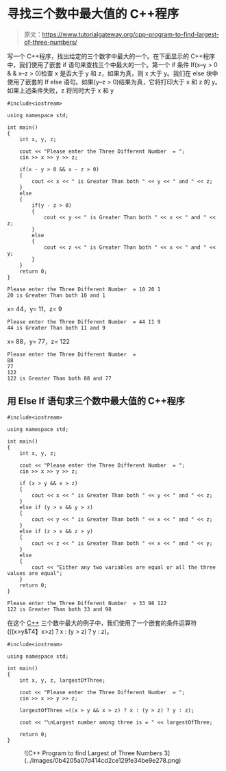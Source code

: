 # 寻找三个数中最大值的 C++程序

> 原文：<https://www.tutorialgateway.org/cpp-program-to-find-largest-of-three-numbers/>

写一个 C++程序，找出给定的三个数字中最大的一个。在下面显示的 C++程序中，我们使用了嵌套 if 语句来查找三个中最大的一个。第一个 if 条件 If(x–y > 0 & & x–z > 0)检查 x 是否大于 y 和 z，如果为真，则 x 大于 y。我们在 else 块中使用了嵌套的 If else 语句。如果(y–z > 0)结果为真，它将打印大于 x 和 z 的 y。如果上述条件失败，z 将同时大于 x 和 y

```
#include<iostream>

using namespace std;

int main()
{
	int x, y, z;

	cout << "Please enter the Three Different Number  = ";
	cin >> x >> y >> z;

	if(x - y > 0 && x - z > 0)
	{
    	cout << x << " is Greater Than both " << y << " and " << z;  
	}         
	else
	{
		if(y - z > 0)
    	{
	  		cout << y << " is Greater Than both " << x << " and " << z;  
		}     
   		else
    	{
      		cout << z << " is Greater Than both " << x << " and " << y;  
		}
  	}
 	return 0;
}
```

```
Please enter the Three Different Number  = 10 20 1
20 is Greater Than both 10 and 1
```

x= 44，y= 11，z= 9

```
Please enter the Three Different Number  = 44 11 9
44 is Greater Than both 11 and 9
```

x= 88，y= 77，z= 122

```
Please enter the Three Different Number  = 
88
77
122
122 is Greater Than both 88 and 77
```

## 用 Else If 语句求三个数中最大值的 C++程序

```
#include<iostream>

using namespace std;

int main()
{
    int x, y, z;

    cout << "Please enter the Three Different Number  = ";
    cin >> x >> y >> z;

    if (x > y && x > z)
    {
        cout << x << " is Greater Than both " << y << " and " << z;
    }
    else if (y > x && y > z)
    {
        cout << y << " is Greater Than both " << x << " and " << z;
    }
    else if (z > x && z > y)
    {
        cout << z << " is Greater Than both " << x << " and " << y;
    }
    else
    {
        cout << "Either any two variables are equal or all the three values are equal";
    }
    return 0;
}
```

```
Please enter the Three Different Number  = 33 98 122
122 is Greater Than both 33 and 98
```

在这个 [C++](https://www.tutorialgateway.org/cpp-programs/) 三个数中最大的例子中，我们使用了一个嵌套的条件运算符(((x>y&T4】x>z)？x : (y > z)？y : z)。

```
#include<iostream>

using namespace std;

int main()
{
	int x, y, z, largestOfThree;

	cout << "Please enter the Three Different Number  = ";
	cin >> x >> y >> z;

	largestOfThree =((x > y && x > z) ? x : (y > z) ? y : z);

	cout << "\nLargest number among three is = " << largestOfThree;

 	return 0;
}
```

<figure class="wp-block-image size-large">![C++ Program to find Largest of Three Numbers 3](../Images/0b4205a07d414cd2ce129fe34be9e278.png)</figure>